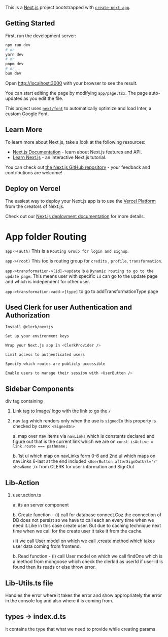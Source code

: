 This is a [Next.js](https://nextjs.org/) project bootstrapped with [`create-next-app`](https://github.com/vercel/next.js/tree/canary/packages/create-next-app).

## Getting Started

First, run the development server:

```bash
npm run dev
# or
yarn dev
# or
pnpm dev
# or
bun dev
```

Open [http://localhost:3000](http://localhost:3000) with your browser to see the result.

You can start editing the page by modifying `app/page.tsx`. The page auto-updates as you edit the file.

This project uses [`next/font`](https://nextjs.org/docs/basic-features/font-optimization) to automatically optimize and load Inter, a custom Google Font.

## Learn More

To learn more about Next.js, take a look at the following resources:

- [Next.js Documentation](https://nextjs.org/docs) - learn about Next.js features and API.
- [Learn Next.js](https://nextjs.org/learn) - an interactive Next.js tutorial.

You can check out [the Next.js GitHub repository](https://github.com/vercel/next.js/) - your feedback and contributions are welcome!

## Deploy on Vercel

The easiest way to deploy your Next.js app is to use the [Vercel Platform](https://vercel.com/new?utm_medium=default-template&filter=next.js&utm_source=create-next-app&utm_campaign=create-next-app-readme) from the creators of Next.js.

Check out our [Next.js deployment documentation](https://nextjs.org/docs/deployment) for more details.


# App folder Routing

`app->(auth)` This is a `Routing Group for login and signup`.

`app->(root)` This too is routing group for `credits` , `profile`, `transformation`.

`app->transformation->[id]->update`  is a `Dynamic routing to go to the update page`. This means user with specific `id` can go to the update page and which is independent for other user.

`app->transformation->add->[type]` to go to addTransformationType page


## Used Clerk for user Authentication and Authorization
```bash
Install @clerk/nextjs

Set up your environment keys

Wrap your Next.js app in <ClerkProvider />

Limit access to authenticated users

Specify which routes are publicly accessible

Enable users to manage their session with <UserButton />
```


## Sidebar Components

div tag containing 

1. Link tag to Image/ logo with the link to go the `/`

2. nav tag which renders only when the use is `signedIn` this property is checked by `CLERK <SignedIn>`

    a. map over nav items via `navLinks` which is constants declared and figure out that is the current link which we are on `const isActive = link.route === pathname;`

    b. 1st ul which map on navLinks form 0-6 and 2nd ul which maps on navLinks 6-last at the end included `<UserButton afterSignOutUrl='/' showName />` from CLERK for user information and SignOut

## Lib-Action

1. user.action.ts
 
    a. its an server component

    b. Create function - (i) call for database connect.Coz the connection of DB does not persist so we have to call each an every time when we need it.Like in this case create user. But due to caching technique next time when we call for the create user it take it from the cache.

    (ii) we call User model on which we call .create method which takes user data coming from frontend.

    b. Read function - (i) call User model on which we call findOne which is a method from mongoose which check the clerkId as userId if user id is found then its reads or else throw error.


## Lib-Utils.ts file

Handles the error where it takes the error and show appropriately the error in the console log and also where it is coming from.


## types -> index.d.ts
it contains the type that what we need to provide while creating params

